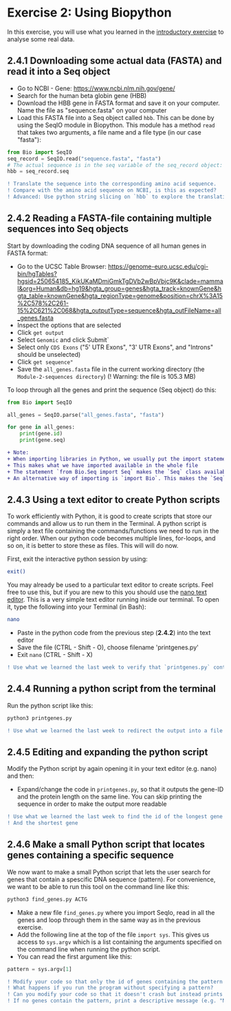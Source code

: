 # Exercise 2: Using Biopython

In this exercise, you will use what you learned in the [introductory exercise](Exercise1.md) to analyse some real data.

## 2.4.1 Downloading some actual data (FASTA) and read it into a Seq object
- Go to NCBI - Gene: https://www.ncbi.nlm.nih.gov/gene/
- Search for the human beta globin gene (HBB)
- Download the HBB gene in FASTA format and save it on your computer. Name the file as "sequence.fasta" on your computer
- Load this FASTA file into a Seq object called `hbb`. This can be done by using the SeqIO module in Biopython. This module has a method `read` that takes two arguments, a file name and a file type (in our case "fasta"):
```python
from Bio import SeqIO
seq_record = SeqIO.read("sequence.fasta", "fasta")
# The actual sequence is in the seq variable of the seq_record object:
hbb = seq_record.seq
```
```diff
! Translate the sequence into the corresponding amino acid sequence. 
! Compare with the amino acid sequence on NCBI, is this as expected?
! Advanced: Use python string slicing on `hbb` to explore the translation further
```
## 2.4.2 Reading a FASTA-file containing multiple sequences into Seq objects

Start by downloading the coding DNA sequence of all human genes in FASTA format:

- Go to the UCSC Table Browser: https://genome-euro.ucsc.edu/cgi-bin/hgTables?hgsid=250654185_KikUKaMDmiGmkTgDVb2wBpVbjc9K&clade=mammal&org=Human&db=hg19&hgta_group=genes&hgta_track=knownGene&hgta_table=knownGene&hgta_regionType=genome&position=chrX%3A15%2C578%2C261-15%2C621%2C068&hgta_outputType=sequence&hgta_outFileName=all_genes.fasta
- Inspect the options that are selected
- Click `get output`
- Select `Genomic` and click Submit`
- Select only `CDS Exons` ("5' UTR Exons", "3' UTR Exons", and "Introns" should be unselected)
- Click `get sequence"`
- Save the `all_genes.fasta` file in the current working directory (the `Module-2-sequences directory`) (! Warning: the file is 105.3 MB)

To loop through all the genes and print the sequence (Seq object) do this:

```python
from Bio import SeqIO

all_genes = SeqIO.parse("all_genes.fasta", "fasta")

for gene in all_genes:
    print(gene.id)
    print(gene.seq)
```

```diff
+ Note:
+ When importing libraries in Python, we usually put the import statement at the top of the file. 
+ This makes what we have imported available in the whole file
+ The statement `from Bio.Seq import Seq` makes the `Seq` class available to us. 
+ An alternative way of importing is `import Bio`. This makes the `Seq`-class available through `Bio.Seq`.
```

## 2.4.3 Using a text editor to create Python scripts
To work efficiently with Python, it is good to create scripts that store our commands and allow us to run them in the Terminal. A python script is simply a text file containing the commands/functions we need to run in the right order. When our python code becomes multiple lines, for-loops, and so on, it is better to store these as files. This will will do now.

First, exit the interactive python session by using:
```bash
exit()
```

You may already be used to a particular text editor to create scripts. Feel free to use this, but if you are new to this you should use the [nano text editor](https://www.howtogeek.com/howto/42980/the-beginners-guide-to-nano-the-linux-command-line-text-editor/). This is a very simple text editor running inside our terminal.
To open it, type the following into your Terminal (in Bash):
```bash
nano
```
- Paste in the python code from the previous step (**2.4.2**) into the text editor
- Save the file (CTRL - Shift - O), choose filename 'printgenes.py'
- Exit `nano` (CTRL - Shift - X)

```diff
! Use what we learned the last week to verify that `printgenes.py` contains the python script
```
## 2.4.4 Running a python script from the terminal

Run the python script like this:
```python
python3 printgenes.py
```

```diff
! Use what we learned the last week to redirect the output into a file called `genes.txt`
```

## 2.4.5 Editing and expanding the python script
Modify the Python script by again opening it in your text editor (e.g. nano) and then:
- Expand/change the code in `printgenes.py`, so that it outputs the gene-ID and the protein length on the same line. You can skip printing the sequence in order to make the output more readable

```diff
! Use what we learned the last week to find the id of the longest gene
! And the shortest gene
```

## 2.4.6 Make a small Python script that locates genes containing a specific sequence
We now want to make a small Python script that lets the user search for genes that contain a spescific DNA sequence (pattern). For convenience, we want to be able to run this tool on the command line like this:

```bash
python3 find_genes.py ACTG
```

- Make a new file `find_genes.py`  where you import SeqIo, read in all the genes and loop through them in the same way as in the previous exercise.
- Add the following line at the top of the file `import sys`. This gives us access to `sys.argv` which is a list containing the arguments specified on the command line when running the python script.
- You can read the first argument like this:
```python
pattern = sys.argv[1]
```

```diff
! Modify your code so that only the id of genes containing the pattern specified by the user are printed
! What happens if you run the program without specifying a pattern? 
! Can you modify your code so that it doesn't crash but instead prints an error message to the user?
! If no genes contain the pattern, print a descriptive message (e.g. "No genes found")
```
